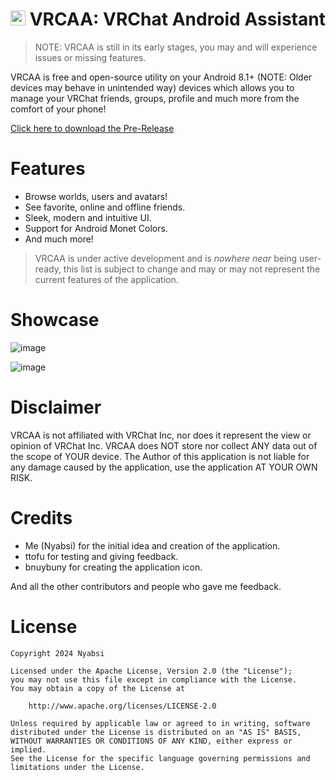
# <img src="https://github.com/Nyabsi/vrcaa/assets/43046474/3c0b1f68-eed6-4fa7-88ac-7350cfea5e82" height="24" width="24"> VRCAA: VRChat Android Assistant

> NOTE: VRCAA is still in its early stages, you may and will experience issues or missing features.

<div align="center">
    
</div>

VRCAA is free and open-source utility on your Android 8.1+ (NOTE: Older devices may behave in unintended way) devices which allows you to manage your VRChat friends, groups, profile and much more from the comfort of your phone!

[Click here to download the Pre-Release](https://github.com/Nyabsi/vrcaa/releases/download/latest/app-debug.apk)

# Features

- Browse worlds, users and avatars!
- See favorite, online and offline friends.
- Sleek, modern and intuitive UI.
- Support for Android Monet Colors.
- And much more!

> VRCAA is under active development and is *nowhere near* being user-ready, this list is subject to change and may or may not represent the current features of the application.

# Showcase

![image](https://github.com/Nyabsi/vrcaa/assets/43046474/772633dd-e6bc-440c-8638-abca5665b405)

![image](https://github.com/Nyabsi/vrcaa/assets/43046474/fb34fce5-6d2d-4ea3-aa52-c16fa4a6af40)

  
# Disclaimer

VRCAA is not affiliated with VRChat Inc, nor does it represent the view or opinion of VRChat Inc. VRCAA does NOT store nor collect ANY data out of the scope of YOUR device. The Author of this application is not liable for any damage caused by the application, use the application AT YOUR OWN RISK.

# Credits

- Me (Nyabsi) for the initial idea and creation of the application.
- ttofu for testing and giving feedback.
- bnuybuny for creating the application icon.

And all the other contributors and people who gave me feedback.

# License

```
Copyright 2024 Nyabsi

Licensed under the Apache License, Version 2.0 (the "License");
you may not use this file except in compliance with the License.
You may obtain a copy of the License at

    http://www.apache.org/licenses/LICENSE-2.0

Unless required by applicable law or agreed to in writing, software
distributed under the License is distributed on an "AS IS" BASIS,
WITHOUT WARRANTIES OR CONDITIONS OF ANY KIND, either express or implied.
See the License for the specific language governing permissions and
limitations under the License.
```

